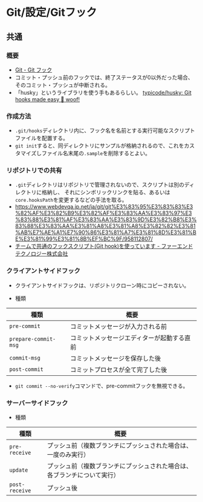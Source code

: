 # Git/設定/Gitフック

## 共通

### 概要

- [Git - Git フック](https://git-scm.com/book/ja/v2/Git-%E3%81%AE%E3%82%AB%E3%82%B9%E3%82%BF%E3%83%9E%E3%82%A4%E3%82%BA-Git-%E3%83%95%E3%83%83%E3%82%AF)
- コミット・プッシュ前のフックでは、終了ステータスが0以外だった場合、そのコミット・プッシュが中断される。
- 「husky」というライブラリを使う手もあるらしい。
  [typicode/husky: Git hooks made easy 🐶 woof!](https://github.com/typicode/husky)

### 作成方法

- `.git/hooks`ディレクトリ内に、フック名を名前とする実行可能なスクリプトファイルを配置する。
- `git init`すると、同ディレクトリにサンプルが格納されるので、これをカスタマイズしファイル名末尾の`.sample`を削除するとよい。

### リポジトリでの共有

- `.git`ディレクトリはリポジトリで管理されないので、スクリプトは別のディレクトリに格納し、
  それにシンボリックリンクを貼る、あるいは`core.hooksPath`を変更するなどの手法を取る。
- <https://www.webdevqa.jp.net/ja/git/git%E3%83%95%E3%83%83%E3%82%AF%E3%82%B9%E3%82%AF%E3%83%AA%E3%83%97%E3%83%88%E3%81%AF%E3%83%AA%E3%83%9D%E3%82%B8%E3%83%88%E3%83%AA%E3%81%A8%E3%81%A8%E3%82%82%E3%81%AB%E7%AE%A1%E7%90%86%E3%81%A7%E3%81%8D%E3%81%BE%E3%81%99%E3%81%8B%EF%BC%9F/958112807/>
- [チームで共通のフックスクリプト(Git hook)を使っています - ファーエンドテクノロジー株式会社](https://www.farend.co.jp/blog/2020/04/git-hook/)

### クライアントサイドフック

- クライアントサイドフックは、リポジトリクローン時にコピーされない。

- 種類

| 種類                 | 概要                                       |
| -------------------- | ------------------------------------------ |
| `pre-commit`         | コミットメッセージが入力される前           |
| `prepare-commit-msg` | コミットメッセージエディターが起動する直前 |
| `commit-msg`         | コミットメッセージを保存した後             |
| `post-commit`        | コミットプロセスが全て完了した後           |

- `git commit --no-verify`コマンドで、pre-commitフックを無視できる。

### サーバーサイドフック

- 種類

| 種類           | 概要                                                         |
| -------------- | ------------------------------------------------------------ |
| `pre-receive`  | プッシュ前（複数ブランチにプッシュされた場合は、一度のみ実行） |
| `update`       | プッシュ前（複数ブランチにプッシュされた場合は、各ブランチについて実行） |
| `post-receive` | プッシュ後                                                   |
